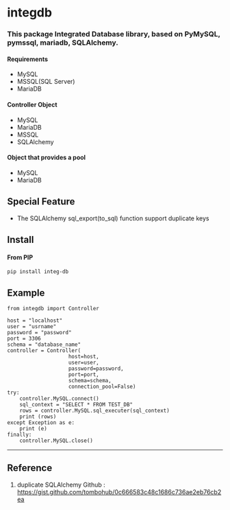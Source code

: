 # integdb
### This package Integrated Database library, based on PyMySQL, pymssql, mariadb, SQLAlchemy.

#### Requirements
- MySQL
- MSSQL(SQL Server)
- MariaDB

#### Controller Object
- MySQL
- MariaDB
- MSSQL
- SQLAlchemy

#### Object that provides a pool
- MySQL
- MariaDB

## Special Feature
- The SQLAlchemy sql_export(to_sql) function support duplicate keys

## Install
#### From PIP
```
pip install integ-db
```
## Example
```
from integdb import Controller

host = "localhost"
user = "usrname"
password = "password"
port = 3306
schema = "database_name"
controller = Controller(
                    host=host,
                    user=user,
                    password=password,
                    port=port,
                    schema=schema,
                    connection_pool=False)
try:
    controller.MySQL.connect()
    sql_context = "SELECT * FROM TEST_DB"
    rows = controller.MySQL.sql_executer(sql_context)
    print (rows)
except Exception as e:
    print (e)
finally:
    controller.MySQL.close()
```

---
## Reference
1. duplicate SQLAlchemy 
Github : https://gist.github.com/tombohub/0c666583c48c1686c736ae2eb76cb2ea